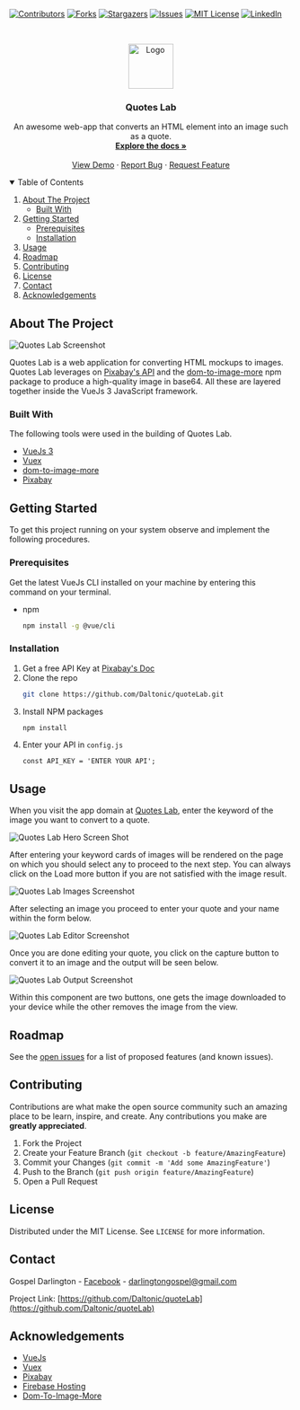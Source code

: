 [![Contributors][contributors-shield]][contributors-url]
[![Forks][forks-shield]][forks-url]
[![Stargazers][stars-shield]][stars-url]
[![Issues][issues-shield]][issues-url]
[![MIT License][license-shield]][license-url]
[![LinkedIn][linkedin-shield]][linkedin-url]



<!-- PROJECT LOGO -->
<br />
<p align="center">
  <a href="https://github.com/Daltonic/quoteLab/">
    <img src="https://vuejs.org/images/logo.png" alt="Logo" width="80" height="80">
  </a>

  <h3 align="center">Quotes Lab</h3>

  <p align="center">
    An awesome web-app that converts an HTML element into an image such as a quote.
    <br />
    <a href="https://github.com/Daltonic/quoteLab"><strong>Explore the docs »</strong></a>
    <br />
    <br />
    <a href="http://quotes-lab.web.app/">View Demo</a>
    ·
    <a href="https://github.com/Daltonic/quoteLab/issues">Report Bug</a>
    ·
    <a href="https://github.com/Daltonic/quoteLab/issues">Request Feature</a>
  </p>
</p>



<!-- TABLE OF CONTENTS -->
<details open="open">
  <summary>Table of Contents</summary>
  <ol>
    <li>
      <a href="#about-the-project">About The Project</a>
      <ul>
        <li><a href="#built-with">Built With</a></li>
      </ul>
    </li>
    <li>
      <a href="#getting-started">Getting Started</a>
      <ul>
        <li><a href="#prerequisites">Prerequisites</a></li>
        <li><a href="#installation">Installation</a></li>
      </ul>
    </li>
    <li><a href="#usage">Usage</a></li>
    <li><a href="#roadmap">Roadmap</a></li>
    <li><a href="#contributing">Contributing</a></li>
    <li><a href="#license">License</a></li>
    <li><a href="#contact">Contact</a></li>
    <li><a href="#acknowledgements">Acknowledgements</a></li>
  </ol>
</details>



<!-- ABOUT THE PROJECT -->
## About The Project
![Quotes Lab Screenshot](https://dev-to-uploads.s3.amazonaws.com/i/2vqcaiv25gdshie7ewp9.png)

Quotes Lab is a web application for converting HTML mockups to images. Quotes Lab leverages on [Pixabay's API](https://pixabay.com) and the [dom-to-image-more](https://www.npmjs.com/package/dom-to-image-more) npm package to produce a high-quality image in base64. All these are layered together inside the VueJs 3 JavaScript framework.


### Built With

The following tools were used in the building of Quotes Lab.
* [VueJs 3](https://getbootstrap.com)
* [Vuex](https://getbootstrap.com)
* [dom-to-image-more](https://www.npmjs.com/package/dom-to-image-more)
* [Pixabay](https://pixabay.com)



<!-- GETTING STARTED -->
## Getting Started

To get this project running on your system observe and implement the following procedures.

### Prerequisites

Get the latest VueJs CLI installed on your machine by entering this command on your terminal.
* npm
  ```sh
  npm install -g @vue/cli
  ```

### Installation

1. Get a free API Key at [Pixabay's Doc](https://pixabay.com/api/docs/)
2. Clone the repo
   ```sh
   git clone https://github.com/Daltonic/quoteLab.git
   ```
3. Install NPM packages
   ```sh
   npm install
   ```
4. Enter your API in `config.js`
   ```JS
   const API_KEY = 'ENTER YOUR API';
   ```



<!-- USAGE EXAMPLES -->
## Usage

When you visit the app domain at [Quotes Lab](http://quotes-lab.web.app/), enter the keyword of the image you want to convert to a quote.

![Quotes Lab Hero Screen Shot](https://res.cloudinary.com/practicaldev/image/fetch/s--wBbWwJ23--/c_limit%2Cf_auto%2Cfl_progressive%2Cq_auto%2Cw_880/https://dev-to-uploads.s3.amazonaws.com/i/cg5liewawededwdkn25h.png)

After entering your keyword cards of images will be rendered on the page on which you should select any to proceed to the next step. You can always click on the Load more button if you are not satisfied with the image result.

![Quotes Lab Images Screenshot](https://res.cloudinary.com/practicaldev/image/fetch/s--6-8YFbxI--/c_limit%2Cf_auto%2Cfl_progressive%2Cq_auto%2Cw_880/https://dev-to-uploads.s3.amazonaws.com/i/sjz0sv7e1lmbokw794v8.png)

After selecting an image you proceed to enter your quote and your name within the form below.

![Quotes Lab Editor Screenshot](https://res.cloudinary.com/practicaldev/image/fetch/s--lYbNYrsX--/c_limit%2Cf_auto%2Cfl_progressive%2Cq_auto%2Cw_880/https://dev-to-uploads.s3.amazonaws.com/i/80xsxk59gc0h1fvtkq56.png)

Once you are done editing your quote, you click on the capture button to convert it to an image and the output will be seen below.

![Quotes Lab Output Screenshot](https://res.cloudinary.com/practicaldev/image/fetch/s--iUW9hCmo--/c_limit%2Cf_auto%2Cfl_progressive%2Cq_auto%2Cw_880/https://dev-to-uploads.s3.amazonaws.com/i/cfudpna97fh74cty9aqf.png)

Within this component are two buttons, one gets the image downloaded to your device while the other removes the image from the view.

<!-- ROADMAP -->
## Roadmap

See the [open issues](https://github.com/Daltonic/quoteLab/issues) for a list of proposed features (and known issues).



<!-- CONTRIBUTING -->
## Contributing

Contributions are what make the open source community such an amazing place to be learn, inspire, and create. Any contributions you make are **greatly appreciated**.

1. Fork the Project
2. Create your Feature Branch (`git checkout -b feature/AmazingFeature`)
3. Commit your Changes (`git commit -m 'Add some AmazingFeature'`)
4. Push to the Branch (`git push origin feature/AmazingFeature`)
5. Open a Pull Request



<!-- LICENSE -->
## License

Distributed under the MIT License. See `LICENSE` for more information.



<!-- CONTACT -->
## Contact

Gospel Darlington - [Facebook](https://www.facebook.com/darlington.gospel01) - darlingtongospel@gmail.com

Project Link: [https://github.com/Daltonic/quoteLab](https://github.com/Daltonic/quoteLab)



<!-- ACKNOWLEDGEMENTS -->
## Acknowledgements
* [VueJs](https://vuejs.org/)
* [Vuex](https://vuex.vuejs.org/)
* [Pixabay](https://pixabay.com/)
* [Firebase Hosting](https://firebase.google.com/docs/hosting/quickstart/)
* [Dom-To-Image-More](https://www.npmjs.com/package/dom-to-image-more/)




<!-- MARKDOWN LINKS & IMAGES -->
<!-- https://www.markdownguide.org/basic-syntax/#reference-style-links -->
[contributors-shield]: https://img.shields.io/github/contributors/othneildrew/Best-README-Template.svg?style=for-the-badge
[contributors-url]: https://github.com/Daltonic/quoteLab/graphs/contributors
[forks-shield]: https://img.shields.io/github/forks/othneildrew/Best-README-Template.svg?style=for-the-badge
[forks-url]: https://github.com/Daltonic/quoteLab/network/members
[stars-shield]: https://img.shields.io/github/stars/othneildrew/Best-README-Template.svg?style=for-the-badge
[stars-url]: https://github.com/Daltonic/quoteLab/stargazers
[issues-shield]: https://img.shields.io/github/issues/othneildrew/Best-README-Template.svg?style=for-the-badge
[issues-url]: https://github.com/Daltonic/quoteLab/issues
[license-shield]: https://img.shields.io/github/license/othneildrew/Best-README-Template.svg?style=for-the-badge
[license-url]: https://github.com/Daltonic/quoteLab/blob/master/LICENSE.txt
[linkedin-shield]: https://img.shields.io/badge/-LinkedIn-black.svg?style=for-the-badge&logo=linkedin&colorB=555
[linkedin-url]: https://www.linkedin.com/in/darlington-gospel-aa626b125/
[product-screenshot]: images/screenshot.png

